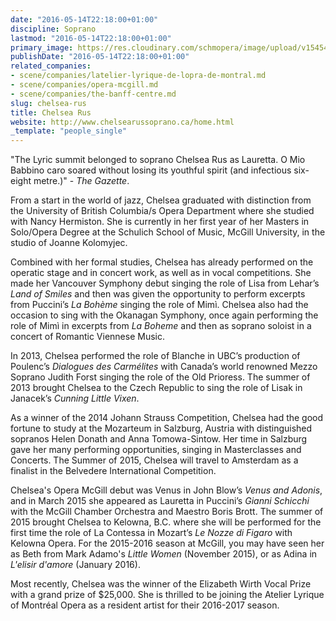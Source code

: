 ```yaml
---
date: "2016-05-14T22:18:00+01:00"
discipline: Soprano
lastmod: "2016-05-14T22:18:00+01:00"
primary_image: https://res.cloudinary.com/schmopera/image/upload/v1545409169/media/webhook-uploads/1463260595651/2016-05-15---Chelsea-Rus.jpg.jpg
publishDate: "2016-05-14T22:18:00+01:00"
related_companies:
- scene/companies/latelier-lyrique-de-lopra-de-montral.md
- scene/companies/opera-mcgill.md
- scene/companies/the-banff-centre.md
slug: chelsea-rus
title: Chelsea Rus
website: http://www.chelsearussoprano.ca/home.html
_template: "people_single"
---
```


"The Lyric summit belonged to soprano Chelsea Rus as Lauretta. O Mio Babbino caro soared without losing its youthful spirit (and infectious six-eight metre.)" - *The Gazette*.
 
From a start in the world of jazz, Chelsea graduated with distinction from the University of British Columbia/s Opera Department where she studied with Nancy Hermiston.  She is currently in her first year of her Masters in Solo/Opera Degree at the Schulich School of Music, McGill University, in the studio of Joanne Kolomyjec.

Combined with her formal studies, Chelsea has already performed on the operatic stage and in concert work, as well as in vocal competitions.  She made her Vancouver Symphony debut singing the role of Lisa from Lehar’s *Land of Smiles* and then was given the opportunity to perform excerpts from Puccini’s *La Bohème* singing the role of Mimì.  Chelsea also had the occasion to sing with the Okanagan Symphony, once again performing the role of Mimì in excerpts from *La Boheme* and then as soprano soloist in a concert of Romantic Viennese Music.

In 2013, Chelsea performed the role of Blanche in UBC’s production of Poulenc’s *Dialogues des Carmélites* with Canada’s world renowned Mezzo Soprano Judith Forst singing the role of the Old Prioress. The summer of 2013 brought Chelsea to the Czech Republic to sing the role of Lisak in Janacek’s *Cunning Little Vixen*.

As a winner of the 2014 Johann Strauss Competition, Chelsea had the good fortune to study at the Mozarteum in Salzburg, Austria with distinguished sopranos Helen Donath and Anna Tomowa-Sintow.  Her time in Salzburg gave her many performing opportunities, singing in Masterclasses and Concerts. The Summer of 2015, Chelsea will travel to Amsterdam as a finalist in the Belvedere International Competition. 

Chelsea's Opera McGill debut was Venus in John Blow’s *Venus and Adonis*, and in March 2015 she appeared as Lauretta in Puccini’s *Gianni Schicchi* with the McGill Chamber Orchestra and Maestro Boris Brott.  The summer of 2015  brought Chelsea to Kelowna, B.C. where she will be performed for the first time the role of La Contessa in Mozart’s *Le Nozze di Figaro* with Kelowna Opera.  For the 2015-2016 season at McGill, you may have seen her as Beth from Mark Adamo's *Little Women* (November 2015), or as Adina in *L'elisir d'amore* (January 2016).

Most recently, Chelsea was the winner of the Elizabeth Wirth Vocal Prize with a grand prize of $25,000. She is thrilled to be joining the Atelier Lyrique of Montréal Opera as a resident artist for their 2016-2017 season. 
